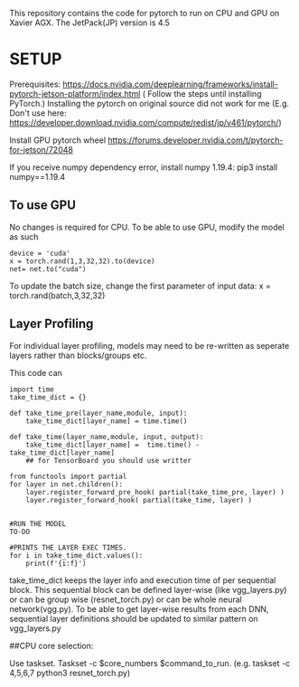 
This repository contains the code for pytorch to run on CPU and GPU on Xavier AGX. The JetPack(JP) version is 4.5

# SETUP

Prerequisites: https://docs.nvidia.com/deeplearning/frameworks/install-pytorch-jetson-platform/index.html ( Follow the steps until installing PyTorch.)
Installing the pytorch on original source did not work for me (E.g. Don't use here: https://developer.download.nvidia.com/compute/redist/jp/v461/pytorch/)

Install GPU pytorch wheel https://forums.developer.nvidia.com/t/pytorch-for-jetson/72048

If you receive numpy dependency error, install numpy 1.19.4: pip3 install numpy==1.19.4


## To use GPU
No changes is required for CPU. To be able to use GPU, modify the model as such
```
device = 'cuda'
x = torch.rand(1,3,32,32).to(device)
net= net.to("cuda")
```

To update the batch size, change the first parameter of input data: x = torch.rand(batch,3,32,32)

## Layer Profiling
For individual layer profiling, models may need to be re-written as seperate layers rather than blocks/groups etc.

This code can 

```
import time
take_time_dict = {}

def take_time_pre(layer_name,module, input):
    take_time_dict[layer_name] = time.time() 

def take_time(layer_name,module, input, output):
    take_time_dict[layer_name] =  time.time() - take_time_dict[layer_name]
    ## for TensorBoard you should use writter

from functools import partial
for layer in net.children():
    layer.register_forward_pre_hook( partial(take_time_pre, layer) )
    layer.register_forward_hook( partial(take_time, layer) )


#RUN THE MODEL
TO-DO

#PRINTS THE LAYER EXEC TIMES.
for i in take_time_dict.values():
    print(f'{i:f}')

```

take_time_dict keeps the layer info and execution time of per sequential block. This sequential block can be defined layer-wise (like vgg_layers.py) or can be group wise (resnet_torch.py) or can be whole neural network(vgg.py). To be able to get layer-wise results from each DNN, sequential layer definitions should be updated to similar pattern on vgg_layers.py


##CPU core selection:

Use taskset. Taskset -c $core_numbers $command_to_run. (e.g. taskset -c 4,5,6,7 python3 resnet_torch.py)
